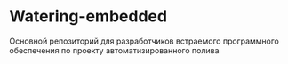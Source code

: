# Watering-embedded
Основной репозиторий для разработчиков встраемого программного обеспечения по проекту автоматизированного полива
